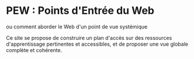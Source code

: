 # PEW : Points d'Entrée du Web
ou comment aborder le Web d'un point de vue systémique

Ce site se propose de  construire un plan d'accès sur des ressources d'apprentissage pertinentes et accessibles, et de proposer une vue globale complète et cohérente. 
